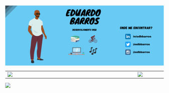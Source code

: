 ![capa_git](https://github.com/edbbarros/edbbarros/blob/main/imagens/Capa-Github.png)  

<center>
<table>
    <tr>
        <td><img width="400px" align="left" src="https://github-readme-stats.vercel.app/api/top-langs/?username=edbbarros&hide=html&layout=compact&theme=buefy" /></td>
        <td><img width="495px" align="left" src="https://github-readme-stats.vercel.app/api?username=edbbarros&theme=buefy"/></td>
    </tr>   
</table>
</center>  

![](https://komarev.com/ghpvc/?username=edbbarros&color=blue&style=flat)
